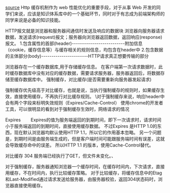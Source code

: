 [source](https://www.cnblogs.com/chenqf/p/6386163.html)
Http 缓存机制作为 web 性能优化的重要手段，对于从事 Web 开发的同学们来说，应该是知识体系库中的一个基础环节，同时对于有志成为前端架构师的同学来说是必备的知识技能。


HTTP报文就是浏览器和服务器间通信时发送及响应的数据块
浏览器向服务器请求数据，发送请求(request)报文；服务器向浏览器返回数据，返回响应(response)报文。
1.包含属性的首部(header)--------------------------附加信息（cookie，缓存信息等）与缓存相关的规则信息，均包含在header中
2.包含数据的主体部分(body)-----------------------HTTP请求真正想要传输的部分

浏览器存在一个缓存数据库,用于存储缓存信息。
在客户端第一次请求数据时，此时缓存数据库中没有对应的缓存数据，需要请求服务器，服务器返回后，将数据存储至缓存数据库中。
强制缓存，对比缓存(是否需要重新向服务器发起请求)

强制缓存优先级高于对比缓存，也就是说，当执行强制缓存的规则时，如果缓存生效，直接使用缓存，不再执行对比缓存规则。
\对于强制缓存来说，响应header中会有两个字段来标明失效规则（Expires/Cache-Control）
使用chrome的开发者工具，可以很明显的看到对于强制缓存生效时，网络请求的情况

Expires
　　Expires的值为服务端返回的到期时间，即下一次请求时，请求时间小于服务端返回的到期时间，直接使用缓存数据。
不过Expires 是HTTP 1.0的东西，现在默认浏览器均默认使用HTTP 1.1，所以它的作用基本忽略。
另一个问题是，到期时间是由服务端生成的，但是客户端时间可能跟服务端时间有误差，这就会导致缓存命中的误差。
所以HTTP 1.1 的版本，使用Cache-Control替代。  

对比缓存   304 服务端已经执行了GET，但文件未变化。、

对于强制缓存，服务器通知浏览器一个缓存时间，在缓存时间内，下次请求，直接用缓存，不在时间内，执行比较缓存策略。
对于比较缓存，将缓存信息中的Etag和Last-Modified通过请求发送给服务器，由服务器校验，返回304状态码时，浏览器直接使用缓存。